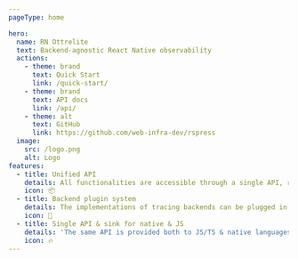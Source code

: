 ```yaml
---
pageType: home

hero:
  name: RN Ottrelite
  text: Backend-agnostic React Native observability
  actions:
    - theme: brand
      text: Quick Start
      link: /quick-start/
    - theme: brand
      text: API docs
      link: /api/
    - theme: alt
      text: GitHub
      link: https://github.com/web-infra-dev/rspress
  image:
    src: /logo.png
    alt: Logo
features:
  - title: Unified API
    details: All functionalities are accessible through a single API, regardless of the backend used. If a backend does not support a specific feature, it will simply be ignored by calls to that feature.
    icon: 📦
  - title: Backend plugin system
    details: The implementations of tracing backends can be plugged in and out, allowing you to use multiple backends at once, or switch between them as needed.
    icon: 🔌
  - title: Single API & sink for native & JS
    details: 'The same API is provided both to JS/TS & native languages: Kotlin, Java, C++, Swift, Objective-C.'
    icon: 🔥
---
```

